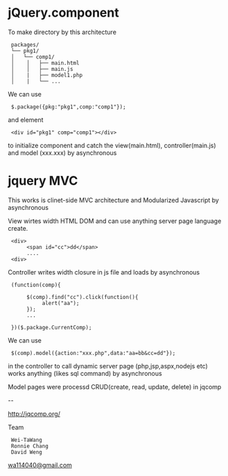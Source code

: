 jQuery.component
=================


To make directory by this architecture 

     packages/
     └── pkg1/
     │   └── comp1/
     │    │   ├── main.html
     │    │   ├── main.js
     │    |   ├── model1.php
     │    |   └── ...

We can use

     $.package({pkg:"pkg1",comp:"comp1"}); 

and element

     <div id="pkg1" comp="comp1"></div>

to initialize component and catch the view(main.html), controller(main.js) and model (xxx.xxx) by asynchronous

jquery MVC
=================

This works is clinet-side MVC architecture and Modularized Javascript by asynchronous

View wirtes width HTML DOM and can use anything server page language create.

     <div>
          <span id="cc">dd</span>
          ....
     <div>

Controller writes width closure in js file and loads by asynchronous

     (function(comp){
          
          $(comp).find("cc").click(function(){
               alert("aa");
          });
          ...
          
     })($.package.CurrentComp);


We can use 

     $(comp).model({action:"xxx.php",data:"aa=bb&cc=dd"}); 

in the controller to call dynamic server page (php,jsp,aspx,nodejs etc) works anything (likes sql command) by asynchronous

Model pages were processd CRUD(create, read, update, delete) in jqcomp

--

http://jqcomp.org/

Team

     Wei-TaWang
     Ronnie Chang
     David Weng

wa114040@gmail.com
